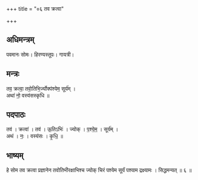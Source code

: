 +++
title = "०६ तव क्रत्वा"

+++
## अधिमन्त्रम्
पवमानः सोमः। हिरण्यस्तूपः। गायत्री।

## मन्त्रः
तव॒ क्रत्वा॒ तवो॒तिभि॒र्ज्योक्प॑श्येम॒ सूर्य॑म् ।  
अथा॑ नो॒ वस्य॑सस्कृधि ॥

## पदपाठः
तव॑ । क्रत्वा॑ । तव॑ । ऊ॒तिऽभिः॑ । ज्योक् । प॒श्ये॒म॒ । सूर्य॑म् ।  
अथ॑ । नः॒ । वस्य॑सः । कृ॒धि॒ ॥

## भाष्यम्
हे सोम तव क्रत्वा प्रज्ञानेन तवोतिभीरक्षाभिश्च ज्योक् चिरं पश्येम सूर्यं पश्याम द्रक्ष्यामः । सिद्धमन्यत् ॥ ६ ॥